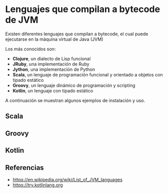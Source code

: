 # Lenguajes que compilan a bytecode de JVM

Existen diferentes lenguajes que compilan a bytecode, el cual puede ejecutarse en la máquina virtual de Java (JVM)

Los más conocidos son:

- __Clojure__, un dialecto de Lisp funcional
- __JRuby__, una implementación de Ruby
- __Jython__, una implementación de Python
- __Scala__, un lenguaje de programación funcional y orientado a objetos con tipado estático
- __Groovy__, un lenguaje dinámico de programación y scripting
- __Kotlin__, un lenguaje con tipado estático

A continuación se muestran algunos ejemplos de instalación y uso.

## Scala


## Groovy


## Kotlin




## Referencias

- https://en.wikipedia.org/wiki/List_of_JVM_languages
- https://try.kotlinlang.org
